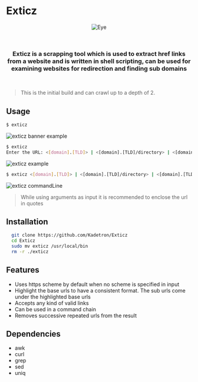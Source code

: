 
# Exticz
<p align="center">
  <img src="https://i.imgur.com/MR3iQ0k.jpg" alt="Eye"/>
</p>
<br>
<h3 align="center">Exticz is a scrapping tool which is used to extract href links from a website and is written in shell scripting, can be used for examining websites for redirection and finding sub domains </h3>
<br>

>This is the initial build and can crawl up to a depth of 2.
## Usage
```bash
$ exticz
```
![exticz banner example](https://i.imgur.com/GpkaWhn.png)
<br>

```bash
$ exticz
Enter the URL: <[domain].[TLD]> | <[domain].[TLD]/directory> | <[domain].[TLD]/directory?key=value>
```
![exticz example](https://i.imgur.com/UNoaQnT.png)
<br>

```bash
$ exticz <[domain].[TLD]> | <[domain].[TLD]/directory> | <[domain].[TLD]/directory?key=value>
```
![exticz commandLine](https://i.imgur.com/sxH4Vfr.png)

> While using arguments as input it is recommended to enclose the url in quotes
## Installation
```bash
  git clone https://github.com/Kadetron/Exticz  
  cd Exticz
  sudo mv exticz /usr/local/bin
  rm -r ./exticz
```
    
## Features

- Uses https scheme by default when no scheme is specified in input
- Highlight the base urls to have a consistent format. The sub urls come under the highlighted base urls
- Accepts any kind of valid links
- Can be used in a command chain
- Removes successive repeated urls from the result

## Dependencies
- awk
- curl
- grep
- sed
- uniq
